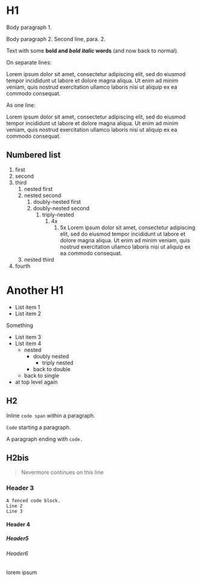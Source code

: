 # H1

Body paragraph 1.

Body paragraph 2.
Second line, para. 2.

Text with some **bold and _bold italic_ words** (and now back to normal).

On separate lines:

Lorem ipsum dolor sit amet, consectetur adipiscing elit, sed do eiusmod tempor
incididunt ut labore et dolore magna aliqua. Ut enim ad minim veniam, quis
nostrud exercitation ullamco laboris nisi ut aliquip ex ea commodo consequat.

As one line:

Lorem ipsum dolor sit amet, consectetur adipiscing elit, sed do eiusmod tempor incididunt ut labore et dolore magna aliqua. Ut enim ad minim veniam, quis nostrud exercitation ullamco laboris nisi ut aliquip ex ea commodo consequat.

## Numbered list

1. first
1. second
1. third
   1. nested first
   1. nested second
      1. doubly-nested first
      1. doubly-nested second
         1. triply-nested
            1. 4x
               1. 5x Lorem ipsum dolor sit amet, consectetur adipiscing elit, sed do eiusmod tempor incididunt ut labore et dolore magna aliqua. Ut enim ad minim veniam, quis nostrud exercitation ullamco laboris nisi ut aliquip ex ea commodo consequat.
   1. nested third
1. fourth

# Another H1

- List item 1
- List item 2

Something

* List item 3
* List item 4
  - nested
    - doubly nested
      - triply nested
    - back to double
  - back to single
* at top level again

## H2

Inline `code span` within a paragraph.

`Code` starting a paragraph.

A paragraph ending with `code.`

## H2bis

> Nevermore
> continues on this line

### Header 3

```
A fenced code block.
Line 2
Line 3
```

#### Header 4

##### Header5

###### Header6

lorem ipsum
